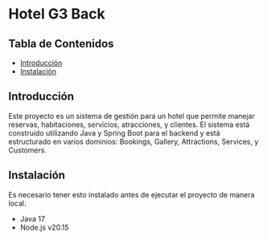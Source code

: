 # Hotel G3 Back

## Tabla de Contenidos
- [Introducción](#introducción)
- [Instalación](#instalación)

## Introducción
Este proyecto es un sistema de gestión para un hotel que permite manejar reservas, habitaciones, servicios, atracciones, y clientes. 
El sistema está construido utilizando Java y Spring Boot para el backend y está estructurado en varios dominios: Bookings, Gallery, Attractions, Services, y Customers.

## Instalación
Es necesario tener esto instalado antes de ejecutar el proyecto de manera local.
- Java 17
- Node.js v20.15
